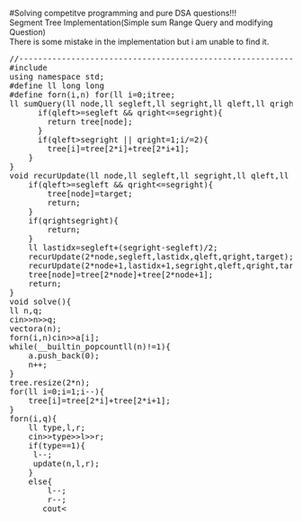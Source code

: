 #Solving competitve programming and pure DSA questions!!!<br>
Segment Tree Implementation(Simple sum Range Query and modifying Question)<br>
There is some mistake in the implementation but i am unable to find it.
<pre>
//----------------------------------------------------------------------------------CODE--GOES--HERE---------------------------------//-----------------------//
#include<bits/stdc++.h>
using namespace std;
#define ll long long
#define forn(i,n) for(ll i=0;i<n;i++)
vector<ll>tree;
ll sumQuery(ll node,ll segleft,ll segright,ll qleft,ll qright){
      if(qleft>=segleft && qright<=segright){
        return tree[node];
      }
      if(qleft>segright || qright<segleft){
        return 0;
      }
      ll lastidx=segleft+(segright-segleft)/2;
      return (sumQuery(2*node,segleft,lastidx,qleft,qright)+sumQuery(2*node+1,lastidx+1,segright,qleft,qright));
}
void update(ll n,ll pos,ll target){
    tree[n+pos]=target;
    for(ll i=((n+pos)/2);i>=1;i/=2){
        tree[i]=tree[2*i]+tree[2*i+1];
    }
}
void recurUpdate(ll node,ll segleft,ll segright,ll qleft,ll qright,ll target){
    if(qleft>=segleft && qright<=segright){
        tree[node]=target;
        return;
    }
    if(qright<segleft || qleft>segright){
        return;
    }
    ll lastidx=segleft+(segright-segleft)/2;
    recurUpdate(2*node,segleft,lastidx,qleft,qright,target);
    recurUpdate(2*node+1,lastidx+1,segright,qleft,qright,target);
    tree[node]=tree[2*node]+tree[2*node+1];
    return;
}
void solve(){
ll n,q;
cin>>n>>q;
vector<ll>a(n);
forn(i,n)cin>>a[i];
while(__builtin_popcountll(n)!=1){
    a.push_back(0);
    n++;
}
tree.resize(2*n);
for(ll i=0;i<n;i++){
    tree[i+n]=a[i];
}
for(ll i=n-1;i>=1;i--){
    tree[i]=tree[2*i]+tree[2*i+1];
}
forn(i,q){
    ll type,l,r;
    cin>>type>>l>>r;
    if(type==1){
     l--;
     update(n,l,r);
    }
    else{
        l--;
        r--;
       cout<<sumQuery(1,0,n-1,l,r)<<"\n";
    }
}
}
int main(){
solve();
return 0;
}
//-----------------------------------------------------------------------END--------------------------------------------------------//
       </pre>
